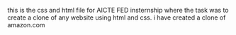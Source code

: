 this is the css and html file for AICTE FED insternship where the task was to create a clone of any website using html and css. i have created a clone of amazon.com

